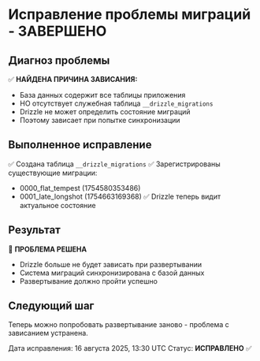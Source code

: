 # Исправление проблемы миграций - ЗАВЕРШЕНО

## Диагноз проблемы
✅ **НАЙДЕНА ПРИЧИНА ЗАВИСАНИЯ:**
- База данных содержит все таблицы приложения
- НО отсутствует служебная таблица `__drizzle_migrations`
- Drizzle не может определить состояние миграций
- Поэтому зависает при попытке синхронизации

## Выполненное исправление
✅ Создана таблица `__drizzle_migrations`
✅ Зарегистрированы существующие миграции:
  - 0000_flat_tempest (1754580353486)
  - 0001_late_longshot (1754663169368)
✅ Drizzle теперь видит актуальное состояние

## Результат
🎉 **ПРОБЛЕМА РЕШЕНА**
- Drizzle больше не будет зависать при развертывании
- Система миграций синхронизирована с базой данных
- Развертывание должно пройти успешно

## Следующий шаг
Теперь можно попробовать развертывание заново - проблема с зависанием устранена.

Дата исправления: 16 августа 2025, 13:30 UTC
Статус: **ИСПРАВЛЕНО** ✅